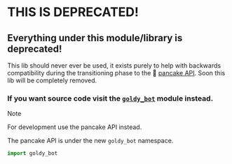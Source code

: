 # THIS IS DEPRECATED!
## Everything under this module/library is deprecated! 
This lib should never ever be used, it exists purely to help with backwards compatibility during the transitioning phase to the 🥞 [pancake API](https://github.com/Goldy-Bot/Goldy-Bot-Framework/tree/v5.1dev1/goldy_bot). Soon this lib will be completely removed.

### If you want source code visit the [``goldy_bot``](https://github.com/Goldy-Bot/Goldy-Bot-Framework/tree/v5.1dev1/goldy_bot) module instead.

> [!NOTE]
> For development use the pancake API instead.
> 
> The pancake API is under the new ``goldy_bot`` namespace.
> ```python
> import goldy_bot
> ```